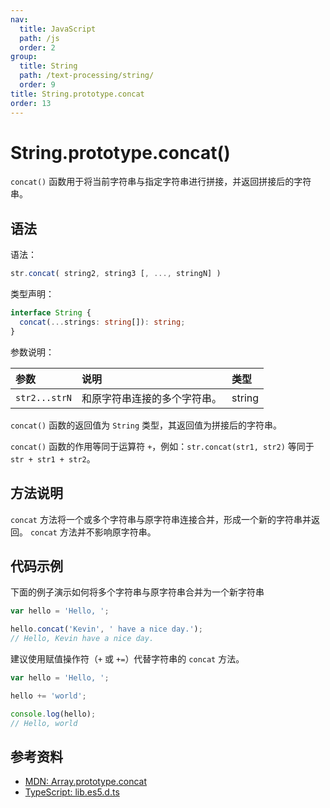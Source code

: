 ```yaml
---
nav:
  title: JavaScript
  path: /js
  order: 2
group:
  title: String
  path: /text-processing/string/
  order: 9
title: String.prototype.concat
order: 13
---
```


# String.prototype.concat()

`concat()` 函数用于将当前字符串与指定字符串进行拼接，并返回拼接后的字符串。

## 语法

语法：

```js
str.concat( string2, string3 [, ..., stringN] )
```

类型声明：

```ts
interface String {
  concat(...strings: string[]): string;
}
```

参数说明：

| 参数          | 说明                         | 类型   |
| :------------ | :--------------------------- | :----- |
| `str2...strN` | 和原字符串连接的多个字符串。 | string |

`concat()` 函数的返回值为 `String` 类型，其返回值为拼接后的字符串。

`concat()` 函数的作用等同于运算符 `+`，例如：`str.concat(str1, str2)` 等同于 `str + str1 + str2`。

## 方法说明

`concat` 方法将一个或多个字符串与原字符串连接合并，形成一个新的字符串并返回。 `concat` 方法并不影响原字符串。

## 代码示例

下面的例子演示如何将多个字符串与原字符串合并为一个新字符串

```js
var hello = 'Hello, ';

hello.concat('Kevin', ' have a nice day.');
// Hello, Kevin have a nice day.
```

建议使用赋值操作符（`+` 或 `+=`）代替字符串的 `concat` 方法。

```js
var hello = 'Hello, ';

hello += 'world';

console.log(hello);
// Hello, world
```

## 参考资料

- [MDN: Array.prototype.concat](https://developer.mozilla.org/zh-CN/docs/Web/JavaScript/Reference/Global_Objects/String/concat)
- [TypeScript: lib.es5.d.ts](https://github.com/microsoft/TypeScript/blob/main/lib/lib.es5.d.ts)

